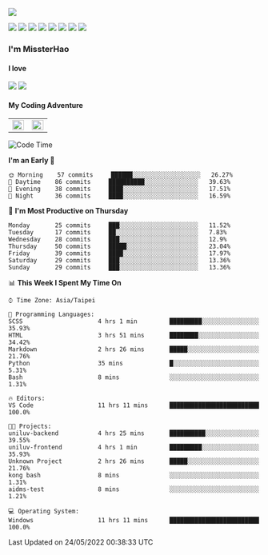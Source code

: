 ![](https://komarev.com/ghpvc/?username=MissterHao&color=ff69b4)

[![](https://img.shields.io/badge/Amazon%20AWS-%23232F3E?logo=amazon-aws&logoColor=white&style=for-the-badge)](https://aws.amazon.com/)
[![](https://img.shields.io/badge/Python-3776AB?style=for-the-badge&logo=python&logoColor=white)](https://www.djangoproject.com/)
[![](https://img.shields.io/badge/Django-092E20?style=for-the-badge&logo=django&logoColor=white)](https://www.python.org/)
[![](https://img.shields.io/badge/Flask-000000?style=for-the-badge&logo=flask&logoColor=white)](https://flask.palletsprojects.com/en/2.1.x/)
[![](https://img.shields.io/badge/go-%2300ADD8.svg?&style=for-the-badge&logo=go&logoColor=white)](https://golang.org/)
[![](https://img.shields.io/badge/javascript-%23F7DF1E.svg?&style=for-the-badge&logo=javascript&logoColor=black)](https://www.javascript.com/)
[![](https://img.shields.io/badge/mysql-%234479A1.svg?&style=for-the-badge&logo=mysql&logoColor=white)](https://www.mysql.com/)
[![](https://img.shields.io/badge/docker-%232496ED.svg?&style=for-the-badge&logo=docker&logoColor=white)](https://www.docker.com/)

### I'm MissterHao

#### I love  
![](https://img.shields.io/badge/Netflix-E50914?style=for-the-badge&logo=netflix&logoColor=white)
![](https://img.shields.io/badge/YouTube-FF0000?style=for-the-badge&logo=youtube&logoColor=white)

#### My Coding Adventure
<!-- Readme stats -->
<!-- https://github.com/anuraghazra/github-readme-stats -->
<table>
<tr>
    <td valign="top" width="50%">
    <img src="https://github-readme-stats.vercel.app/api?username=MissterHao&hide_border=true&show_icons=true&locale=en" align="left" style="width: 100%" />
    </td>
    <td valign="top" width="50%">
    <img src="https://github-readme-stats.vercel.app/api/top-langs?username=MissterHao&hide_border=true&show_icons=true&locale=en&layout=compact" align="left" style="width: 100%" />
    </td>
</tr>
</table>  


<!--START_SECTION:waka-->
![Code Time](http://img.shields.io/badge/Code%20Time-314%20hrs%2020%20mins-blue)

**I'm an Early 🐤** 

```text
🌞 Morning    57 commits     ██████░░░░░░░░░░░░░░░░░░░   26.27% 
🌆 Daytime    86 commits     ██████████░░░░░░░░░░░░░░░   39.63% 
🌃 Evening    38 commits     ████░░░░░░░░░░░░░░░░░░░░░   17.51% 
🌙 Night      36 commits     ████░░░░░░░░░░░░░░░░░░░░░   16.59%

```
📅 **I'm Most Productive on Thursday** 

```text
Monday       25 commits     ███░░░░░░░░░░░░░░░░░░░░░░   11.52% 
Tuesday      17 commits     ██░░░░░░░░░░░░░░░░░░░░░░░   7.83% 
Wednesday    28 commits     ███░░░░░░░░░░░░░░░░░░░░░░   12.9% 
Thursday     50 commits     █████░░░░░░░░░░░░░░░░░░░░   23.04% 
Friday       39 commits     ████░░░░░░░░░░░░░░░░░░░░░   17.97% 
Saturday     29 commits     ███░░░░░░░░░░░░░░░░░░░░░░   13.36% 
Sunday       29 commits     ███░░░░░░░░░░░░░░░░░░░░░░   13.36%

```


📊 **This Week I Spent My Time On** 

```text
⌚︎ Time Zone: Asia/Taipei

💬 Programming Languages: 
SCSS                     4 hrs 1 min         █████████░░░░░░░░░░░░░░░░   35.93% 
HTML                     3 hrs 51 mins       ████████░░░░░░░░░░░░░░░░░   34.42% 
Markdown                 2 hrs 26 mins       █████░░░░░░░░░░░░░░░░░░░░   21.76% 
Python                   35 mins             █░░░░░░░░░░░░░░░░░░░░░░░░   5.31% 
Bash                     8 mins              ░░░░░░░░░░░░░░░░░░░░░░░░░   1.31%

🔥 Editors: 
VS Code                  11 hrs 11 mins      █████████████████████████   100.0%

🐱‍💻 Projects: 
uniluv-backend           4 hrs 25 mins       ██████████░░░░░░░░░░░░░░░   39.55% 
uniluv-frontend          4 hrs 1 min         █████████░░░░░░░░░░░░░░░░   35.93% 
Unknown Project          2 hrs 26 mins       █████░░░░░░░░░░░░░░░░░░░░   21.76% 
kong bash                8 mins              ░░░░░░░░░░░░░░░░░░░░░░░░░   1.31% 
aidms-test               8 mins              ░░░░░░░░░░░░░░░░░░░░░░░░░   1.21%

💻 Operating System: 
Windows                  11 hrs 11 mins      █████████████████████████   100.0%

```


 Last Updated on 24/05/2022 00:38:33 UTC
<!--END_SECTION:waka-->

<!--
**MissterHao/MissterHao** is a ✨ _special_ ✨ repository because its `README.md` (this file) appears on your GitHub profile.

Here are some ideas to get you started:

- 🔭 I’m currently working on ...
- 🌱 I’m currently learning ...
- 👯 I’m looking to collaborate on ...
- 🤔 I’m looking for help with ...
- 💬 Ask me about ...
- 📫 How to reach me: ...
- 😄 Pronouns: ...
- ⚡ Fun fact: ...
-->
